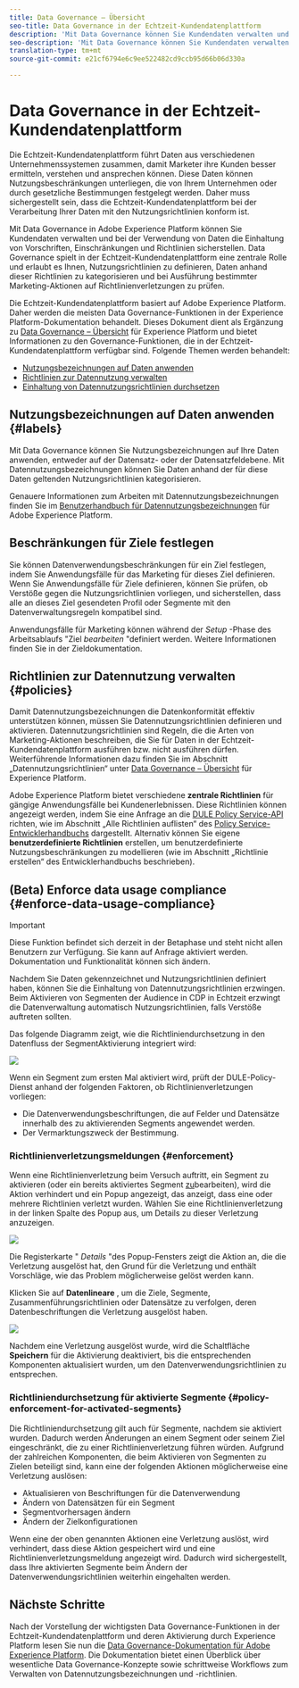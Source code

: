 ```yaml
---
title: Data Governance – Übersicht
seo-title: Data Governance in der Echtzeit-Kundendatenplattform
description: 'Mit Data Governance können Sie Kundendaten verwalten und bei der Verwendung von Daten die Einhaltung von Vorschriften, Einschränkungen und Richtlinien sicherstellen. '
seo-description: 'Mit Data Governance können Sie Kundendaten verwalten und bei der Verwendung von Daten die Einhaltung von Vorschriften, Einschränkungen und Richtlinien sicherstellen. '
translation-type: tm+mt
source-git-commit: e21cf6794e6c9ee522482cd9ccb95d66b06d330a

---
```



# Data Governance in der Echtzeit-Kundendatenplattform

Die Echtzeit-Kundendatenplattform führt Daten aus verschiedenen Unternehmenssystemen zusammen, damit Marketer ihre Kunden besser ermitteln, verstehen und ansprechen können. Diese Daten können Nutzungsbeschränkungen unterliegen, die von Ihrem Unternehmen oder durch gesetzliche Bestimmungen festgelegt werden. Daher muss sichergestellt sein, dass die Echtzeit-Kundendatenplattform bei der Verarbeitung Ihrer Daten mit den Nutzungsrichtlinien konform ist.

Mit Data Governance in Adobe Experience Platform können Sie Kundendaten verwalten und bei der Verwendung von Daten die Einhaltung von Vorschriften, Einschränkungen und Richtlinien sicherstellen. Data Governance spielt in der Echtzeit-Kundendatenplattform eine zentrale Rolle und erlaubt es Ihnen, Nutzungsrichtlinien zu definieren, Daten anhand dieser Richtlinien zu kategorisieren und bei Ausführung bestimmter Marketing-Aktionen auf Richtlinienverletzungen zu prüfen.

Die Echtzeit-Kundendatenplattform basiert auf Adobe Experience Platform. Daher werden die meisten Data Governance-Funktionen in der Experience Platform-Dokumentation behandelt. Dieses Dokument dient als Ergänzung zu [Data Governance – Übersicht](../../data-governance/home.md) für Experience Platform und bietet Informationen zu den Governance-Funktionen, die in der Echtzeit-Kundendatenplattform verfügbar sind. Folgende Themen werden behandelt:

* [Nutzungsbezeichnungen auf Daten anwenden](#labels)
* [Richtlinien zur Datennutzung verwalten](#policies)
* [Einhaltung von Datennutzungsrichtlinien durchsetzen](#enforcement)

## Nutzungsbezeichnungen auf Daten anwenden {#labels}

Mit Data Governance können Sie Nutzungsbezeichnungen auf Ihre Daten anwenden, entweder auf der Datensatz- oder der Datensatzfeldebene. Mit Datennutzungsbezeichnungen können Sie Daten anhand der für diese Daten geltenden Nutzungsrichtlinien kategorisieren.

Genauere Informationen zum Arbeiten mit Datennutzungsbezeichnungen finden Sie im [Benutzerhandbuch für Datennutzungsbezeichnungen](../../data-governance/labels/overview.md) für Adobe Experience Platform.

## Beschränkungen für Ziele festlegen

Sie können Datenverwendungsbeschränkungen für ein Ziel festlegen, indem Sie Anwendungsfälle für das Marketing für dieses Ziel definieren. Wenn Sie Anwendungsfälle für Ziele definieren, können Sie prüfen, ob Verstöße gegen die Nutzungsrichtlinien vorliegen, und sicherstellen, dass alle an dieses Ziel gesendeten Profil oder Segmente mit den Datenverwaltungsregeln kompatibel sind.

Anwendungsfälle für Marketing können während der _Setup_ -Phase des Arbeitsablaufs &quot;Ziel _bearbeiten_ &quot;definiert werden. Weitere Informationen finden Sie in der Zieldokumentation.


## Richtlinien zur Datennutzung verwalten {#policies}

Damit Datennutzungsbezeichnungen die Datenkonformität effektiv unterstützen können, müssen Sie Datennutzungsrichtlinien definieren und aktivieren. Datennutzungsrichtlinien sind Regeln, die die Arten von Marketing-Aktionen beschreiben, die Sie für Daten in der Echtzeit-Kundendatenplattform ausführen bzw. nicht ausführen dürfen. Weiterführende Informationen dazu finden Sie im Abschnitt „Datennutzungsrichtlinien“ unter [Data Governance – Übersicht](../../data-governance/home.md) für Experience Platform.

Adobe Experience Platform bietet verschiedene **zentrale Richtlinien** für gängige Anwendungsfälle bei Kundenerlebnissen. Diese Richtlinien können angezeigt werden, indem Sie eine Anfrage an die [DULE Policy Service-API](https://www.adobe.io/apis/experienceplatform/home/api-reference.html#!acpdr/swagger-specs/dule-policy-service.yaml) richten, wie im Abschnitt „Alle Richtlinien auflisten“ des [Policy Service-Entwicklerhandbuchs](../../data-governance/policies/overview.md) dargestellt. Alternativ können Sie eigene **benutzerdefinierte Richtlinien** erstellen, um benutzerdefinierte Nutzungsbeschränkungen zu modellieren (wie im Abschnitt „Richtlinie erstellen“ des Entwicklerhandbuchs beschrieben).

## (Beta) Enforce data usage compliance {#enforce-data-usage-compliance}

>[!IMPORTANT]
>Diese Funktion befindet sich derzeit in der Betaphase und steht nicht allen Benutzern zur Verfügung. Sie kann auf Anfrage aktiviert werden. Dokumentation und Funktionalität können sich ändern.

Nachdem Sie Daten gekennzeichnet und Nutzungsrichtlinien definiert haben, können Sie die Einhaltung von Datennutzungsrichtlinien erzwingen. Beim Aktivieren von Segmenten der Audience in CDP in Echtzeit erzwingt die Datenverwaltung automatisch Nutzungsrichtlinien, falls Verstöße auftreten sollten.

Das folgende Diagramm zeigt, wie die Richtliniendurchsetzung in den Datenfluss der SegmentAktivierung integriert wird:

![](assets/enforcement-flow.png)

Wenn ein Segment zum ersten Mal aktiviert wird, prüft der DULE-Policy-Dienst anhand der folgenden Faktoren, ob Richtlinienverletzungen vorliegen:

* Die Datenverwendungsbeschriftungen, die auf Felder und Datensätze innerhalb des zu aktivierenden Segments angewendet werden.
* Der Vermarktungszweck der Bestimmung.

### Richtlinienverletzungsmeldungen {#enforcement}

Wenn eine Richtlinienverletzung beim Versuch auftritt, ein Segment zu aktivieren (oder ein bereits aktiviertes Segment [zu](#policy-enforcement-for-activated-segments)bearbeiten), wird die Aktion verhindert und ein Popup angezeigt, das anzeigt, dass eine oder mehrere Richtlinien verletzt wurden. Wählen Sie eine Richtlinienverletzung in der linken Spalte des Popup aus, um Details zu dieser Verletzung anzuzeigen.

![](assets/violation-popover.png)

Die Registerkarte &quot; *Details* &quot;des Popup-Fensters zeigt die Aktion an, die die Verletzung ausgelöst hat, den Grund für die Verletzung und enthält Vorschläge, wie das Problem möglicherweise gelöst werden kann.

Klicken Sie auf **Datenlineare** , um die Ziele, Segmente, Zusammenführungsrichtlinien oder Datensätze zu verfolgen, deren Datenbeschriftungen die Verletzung ausgelöst haben.

![](assets/data-lineage.png)

Nachdem eine Verletzung ausgelöst wurde, wird die Schaltfläche **Speichern** für die Aktivierung deaktiviert, bis die entsprechenden Komponenten aktualisiert wurden, um den Datenverwendungsrichtlinien zu entsprechen.

### Richtliniendurchsetzung für aktivierte Segmente {#policy-enforcement-for-activated-segments}

Die Richtliniendurchsetzung gilt auch für Segmente, nachdem sie aktiviert wurden. Dadurch werden Änderungen an einem Segment oder seinem Ziel eingeschränkt, die zu einer Richtlinienverletzung führen würden. Aufgrund der zahlreichen Komponenten, die beim Aktivieren von Segmenten zu Zielen beteiligt sind, kann eine der folgenden Aktionen möglicherweise eine Verletzung auslösen:

* Aktualisieren von Beschriftungen für die Datenverwendung
* Ändern von Datensätzen für ein Segment
* Segmentvorhersagen ändern
* Ändern der Zielkonfigurationen

Wenn eine der oben genannten Aktionen eine Verletzung auslöst, wird verhindert, dass diese Aktion gespeichert wird und eine Richtlinienverletzungsmeldung angezeigt wird. Dadurch wird sichergestellt, dass Ihre aktivierten Segmente beim Ändern der Datenverwendungsrichtlinien weiterhin eingehalten werden.

## Nächste Schritte

Nach der Vorstellung der wichtigsten Data Governance-Funktionen in der Echtzeit-Kundendatenplattform und deren Aktivierung durch Experience Platform lesen Sie nun die [Data Governance-Dokumentation für Adobe Experience Platform](../../data-governance/home.md). Die Dokumentation bietet einen Überblick über wesentliche Data Governance-Konzepte sowie schrittweise Workflows zum Verwalten von Datennutzungsbezeichnungen und -richtlinien.
